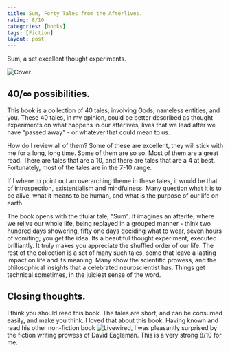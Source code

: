 ```yaml
---
title: Sum, Forty Tales from the Afterlives.
rating: 8/10
categories: [books]
tags: [Fiction]
layout: post
---
```


Sum, a set excellent thought experiments.

![Cover](https://i.gr-assets.com/images/S/compressed.photo.goodreads.com/books/1320528453l/4948826.jpg)
## 40/∞ possibilities.
This book is a collection of 40 tales, involving Gods, nameless entities, and you. These 40 tales, in my opinion, could be better described as thought experiments on what happens in our afterlives, lives that we lead after we have "passed away" - or whatever that could mean to us.

How do I review all of them? Some of these are excellent, they will stick with me for a long, long time. Some of them are so so. Most of them are a great read. There are tales that are a 10, and there are tales that are a 4 at best. Fortunately, most of the tales are in the 7-10 range. 

If I where to point out an overarching theme in these tales, it would be that of introspection, existentialism and mindfulness. Many question what it is to be alive, what it means to be human, and what is the purpose of our life on earth. 

The book opens with the titular tale, "Sum". It imagines an afterlfe, where we relive our whole life, being replayed in a grouped manner - think two hundred days showering, fifty one days deciding what to wear, seven hours of vomiting; you get the idea. Its a beautiful thought experiment, executed brilliantly. It truly makes you appreciate the shuffled order of our life. The rest of the collection is a set of many such tales, some that leave a lasting impact on life and its meaning. Many show the scientific prowess, and the philosophical insights that a celebrated neuroscientist has. Things get technical sometimes, in the juiciest sense of the word.
## Closing thoughts.
I think you should read this book. The tales are short, and can be consumed easily, and make you think. I loved that about this book. Having known and read his other non-fiction book ![Livewired](https://advait.live/Livewired/), I was pleasantly surprised by the fiction writing prowess of David Eagleman. This is a very strong 8/10 for me.
